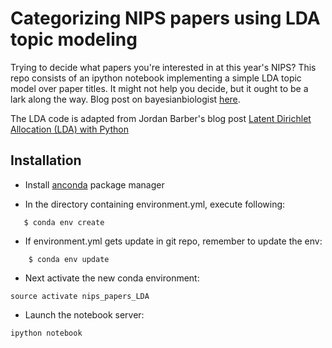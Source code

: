 # Categorizing NIPS papers using LDA topic modeling

Trying to decide what papers you're interested in at this year's NIPS? This repo consists of an ipython notebook implementing a simple LDA topic model over paper titles. It might not help you decide, but it ought to be a lark along the way. Blog post on bayesianbiologist [here](http://bayesianbiologist.com/2015/09/07/categorizing-nips-papers-using-lda-topic-modeling/).

The LDA code is adapted from Jordan Barber's blog post [Latent Dirichlet Allocation (LDA) with Python](https://rstudio-pubs-static.s3.amazonaws.com/79360_850b2a69980c4488b1db95987a24867a.html)

## Installation
*   Install [anconda](http://continuum.io/downloads) package manager

*  In the directory containing environment.yml, execute following:
```
   $ conda env create
```

*  If environment.yml gets update in git repo, remember to update the env:
```
    $ conda env update
```

*  Next activate the new conda environment: 
```
source activate nips_papers_LDA
```

*  Launch the notebook server:
```
ipython notebook
```

